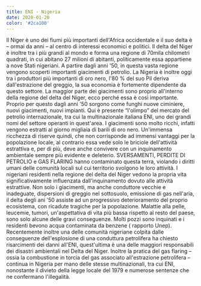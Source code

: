 ```yaml
---
title: ENI - Nigeria
date: 2020-01-20
color: '#2ca100'
---
```


Il Niger è uno dei fiumi più importanti dell'Africa occidentale e il suo delta è – ormai da anni – al centro di interessi economici e politici. Il delta del Niger è inoltre tra i più grandi al mondo e forma una regione di 70mila chilometri quadrati, in cui abitano 27 milioni di abitanti, politicamente essa appartiene a nove Stati nigeriani. A partire dagli anni '50, in questa vasta regione vengono scoperti importanti giacimenti di petrolio. La Nigeria è inoltre oggi tra i produttori più importanti di oro nero, l'80 % del suo Pil deriva dall'estrazione del greggio, la sua economia è fortemente dipendente da questo settore. La maggior parte dei giacimenti sono proprio all'interno della regione del delta del Niger, ecco perché essa è così importante. Proprio per questo dagli anni '50 sorgono come funghi nuove ciminiere, nuovi giacimenti, nuovi impianti. Qui è presente “l'olimpo” del mercato del petrolio internazionale, tra cui la multinazionale italiana ENI, uno dei grandi nomi del settore operanti in quest'area. I giacimenti sono molto ricchi, infatti vengono estratti al giorno migliaia di barili di oro nero. Un'immensa ricchezza di riserve quindi, che non corrisponde ad immensi vantaggi per la popolazione locale, al contrario essa vede solo le briciole dell'attività estrattiva e, per di più, deve anche convivere con un inquinamento ambientale sempre più evidente e deleterio. SVERSAMENTI, PERDITE DI PETROLIO e GAS FLARING hanno contaminato questa terra, violando i diritti umani delle comunità locali sul cui territorio svolgono le loro attività. I nigeriani residenti nella regione del delta del Niger vedono la propria vita significativamente influenzata dall'inquinamento dovuto alle attività estrattive. Non solo i giacimenti, ma anche conduttore vecchie e inadeguate, dispersioni di greggio nel sottosuolo, emissione di gas nell'aria, il delta degli ani '50 assiste ad un progressivo deterioramento del proprio ecosistema, con ricadute tragiche per la popolazione. Malattie alla pelle, leucemie, tumori, un'aspettativa di vita più bassa rispetto al resto del paese, sono solo alcune delle gravi conseguenze. Molti pozzi sono inquinati e i residenti bevono acqua contaminata da benzene ( rapporto Unep). Recentemente inoltre una delle comunità nigeriane colpita dalle conseguenze dell'esplosione di una conduttura petrolifera ha chiesto risarcimenti dei danni all'ENI, quest'ultima è una delle maggiori responsabili dei disastri ambientali nel Delta del Niger. Inoltre la pratica del gas flaring – ossia la combustione in torcia del gas associato all'estrazione petrolifera – continua in Nigeria per mano delle stesse multinazionali, tra cui ENI, nonostante il divieto della legge locale del 1979 e numerose sentenze che ne confermano l'illegalità.